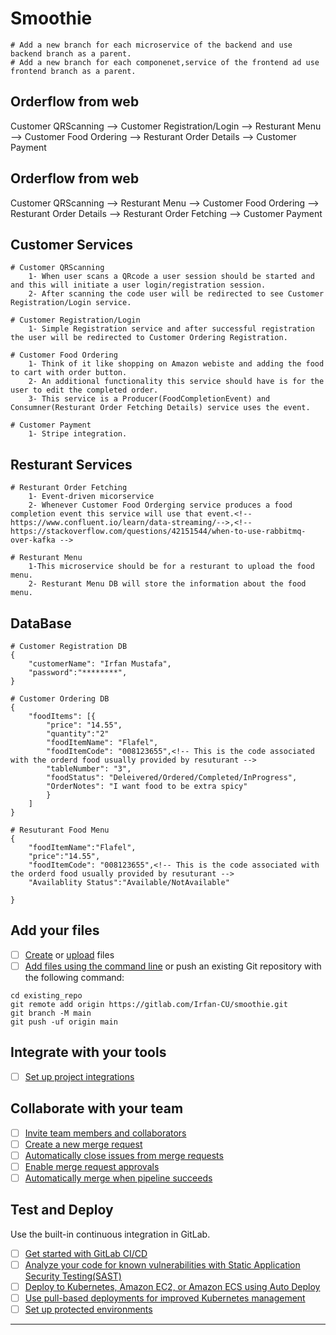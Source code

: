 # Smoothie
    # Add a new branch for each microservice of the backend and use backend branch as a parent.
    # Add a new branch for each componenet,service of the frontend ad use frontend branch as a parent. 

## Orderflow from web
 Customer QRScanning --> Customer Registration/Login --> Resturant Menu --> Customer Food Ordering --> Resturant Order Details --> Customer Payment

## Orderflow from web
 Customer QRScanning --> Resturant Menu --> Customer Food Ordering --> Resturant Order Details --> Resturant Order Fetching --> Customer Payment

## Customer Services
    # Customer QRScanning
        1- When user scans a QRcode a user session should be started and and this will initiate a user login/registration session.
        2- After scanning the code user will be redirected to see Customer Registration/Login service.
        
    # Customer Registration/Login
        1- Simple Registration service and after successful registration the user will be redirected to Customer Ordering Registration.        

    # Customer Food Ordering 
        1- Think of it like shopping on Amazon webiste and adding the food to cart with order button.
        2- An additional functionality this service should have is for the user to edit the completed order.
        3- This service is a Producer(FoodCompletionEvent) and Consumner(Resturant Order Fetching Details) service uses the event.  
        
    # Customer Payment
        1- Stripe integration.  
        
## Resturant Services

    # Resturant Order Fetching 
        1- Event-driven micorservice
        2- Whenever Customer Food Orderging service produces a food completion event this service will use that event.<!--https://www.confluent.io/learn/data-streaming/-->,<!-- https://stackoverflow.com/questions/42151544/when-to-use-rabbitmq-over-kafka -->

    # Resturant Menu 
        1-This microservice should be for a resturant to upload the food menu.
        2- Resturant Menu DB will store the information about the food menu.         

## DataBase
    # Customer Registration DB 
    {
        "customerName": "Irfan Mustafa",
        "password":"********",
    }

    # Customer Ordering DB  
    {
        "foodItems": [{
            "price": "14.55",
            "quantity":"2"
            "foodItemName": "Flafel",
            "foodItemCode": "008123655",<!-- This is the code associated with the orderd food usually provided by resuturant -->
            "tableNumber": "3",
            "foodStatus": "Deleivered/Ordered/Completed/InProgress",
            "OrderNotes": "I want food to be extra spicy"
            }   
        ]
    }

    # Resuturant Food Menu
    {
        "foodItemName":"Flafel",
        "price":"14.55",
        "foodItemCode": "008123655",<!-- This is the code associated with the orderd food usually provided by resuturant -->
        "Availablity Status":"Available/NotAvailable"
        
    }

## Add your files

- [ ] [Create](https://docs.gitlab.com/ee/user/project/repository/web_editor.html#create-a-file) or [upload](https://docs.gitlab.com/ee/user/project/repository/web_editor.html#upload-a-file) files
- [ ] [Add files using the command line](https://docs.gitlab.com/ee/gitlab-basics/add-file.html#add-a-file-using-the-command-line) or push an existing Git repository with the following command:

```
cd existing_repo
git remote add origin https://gitlab.com/Irfan-CU/smoothie.git
git branch -M main
git push -uf origin main
```

## Integrate with your tools

- [ ] [Set up project integrations](https://gitlab.com/Irfan-CU/smoothie/-/settings/integrations)

## Collaborate with your team

- [ ] [Invite team members and collaborators](https://docs.gitlab.com/ee/user/project/members/)
- [ ] [Create a new merge request](https://docs.gitlab.com/ee/user/project/merge_requests/creating_merge_requests.html)
- [ ] [Automatically close issues from merge requests](https://docs.gitlab.com/ee/user/project/issues/managing_issues.html#closing-issues-automatically)
- [ ] [Enable merge request approvals](https://docs.gitlab.com/ee/user/project/merge_requests/approvals/)
- [ ] [Automatically merge when pipeline succeeds](https://docs.gitlab.com/ee/user/project/merge_requests/merge_when_pipeline_succeeds.html)

## Test and Deploy

Use the built-in continuous integration in GitLab.

- [ ] [Get started with GitLab CI/CD](https://docs.gitlab.com/ee/ci/quick_start/index.html)
- [ ] [Analyze your code for known vulnerabilities with Static Application Security Testing(SAST)](https://docs.gitlab.com/ee/user/application_security/sast/)
- [ ] [Deploy to Kubernetes, Amazon EC2, or Amazon ECS using Auto Deploy](https://docs.gitlab.com/ee/topics/autodevops/requirements.html)
- [ ] [Use pull-based deployments for improved Kubernetes management](https://docs.gitlab.com/ee/user/clusters/agent/)
- [ ] [Set up protected environments](https://docs.gitlab.com/ee/ci/environments/protected_environments.html)

***

